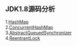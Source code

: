 ## JDK1.8源码分析   
1.[HashMap](https://github.com/chenxingxing6/java8/blob/master/src/main/java/java/util/HashMap.java)   
2.[ConcurrentHashMap](https://github.com/chenxingxing6/java8/blob/master/src/main/java/java/util/concurrent/ConcurrentHashMap.java)    
3.[AbstractQueuedSynchronizer](https://github.com/chenxingxing6/java8/blob/master/src/main/java/java/util/concurrent/locks/AbstractQueuedSynchronizer.java)    
4.[ReentrantLock](https://github.com/chenxingxing6/java8/blob/master/src/main/java/java/util/concurrent/locks/ReentrantLock.java)

